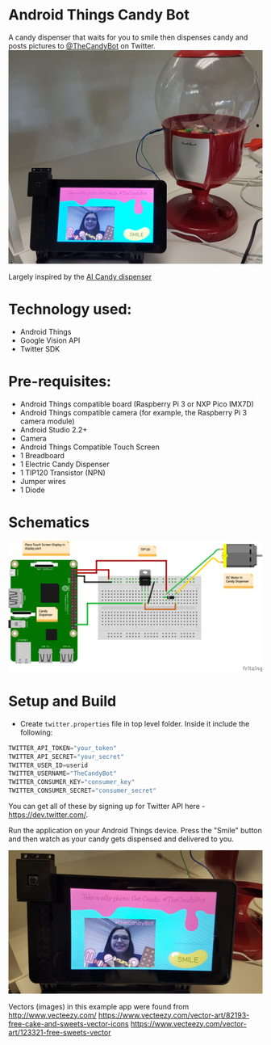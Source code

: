 # Android Things Candy Bot

A candy dispenser that waits for you to smile then dispenses candy and posts pictures to [@TheCandyBot](https://twitter.com/TheCandyBot) on Twitter.
![Candy Bot](art/candy_bot1.jpg)

Largely inspired by the [AI Candy dispenser](https://github.com/alvarowolfx/ai-candy-dispenser)

# Technology used:
- Android Things
- Google Vision API 
- Twitter SDK


# Pre-requisites:
- Android Things compatible board (Raspberry Pi 3 or NXP Pico IMX7D)
- Android Things compatible camera (for example, the Raspberry Pi 3 camera module)
- Android Studio 2.2+
- Camera
- Android Things Compatible Touch Screen 
- 1 Breadboard
- 1 Electric Candy Dispenser
- 1 TIP120 Transistor (NPN)
- Jumper wires
- 1 Diode

# Schematics

![Schematic Representation](schematics_bb.png)


# Setup and Build 
- Create `twitter.properties` file in top level folder. Inside it include the following:
```gradle
TWITTER_API_TOKEN="your_token"
TWITTER_API_SECRET="your_secret"
TWITTER_USER_ID=userid
TWITTER_USERNAME="TheCandyBot"
TWITTER_CONSUMER_KEY="consumer_key"
TWITTER_CONSUMER_SECRET="consumer_secret"
```
You can get all of these by signing up for Twitter API here - https://dev.twitter.com/.

Run the application on your Android Things device. 
Press the "Smile" button and then watch as your candy gets dispensed and delivered to you.


![Candy Bot](art/candy_bot2.jpg)

Vectors (images) in this example app were found from http://www.vecteezy.com/
https://www.vecteezy.com/vector-art/82193-free-cake-and-sweets-vector-icons 
https://www.vecteezy.com/vector-art/123321-free-sweets-vector
